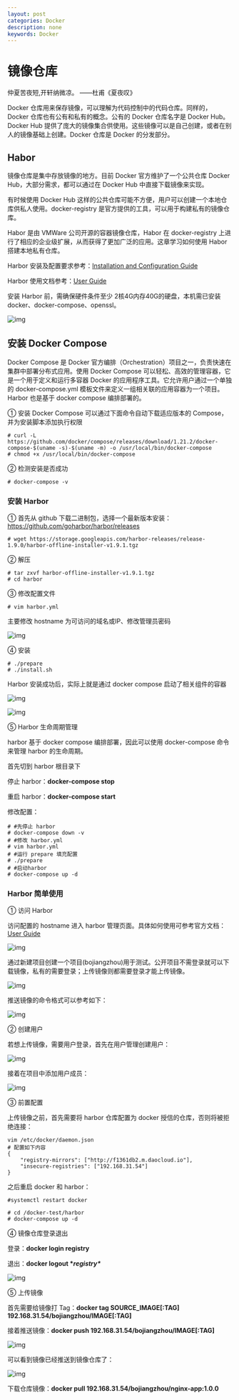 ```yaml
---
layout: post
categories: Docker
description: none
keywords: Docker
---
```

# 镜像仓库
仲夏苦夜短,开轩纳微凉。  ——杜甫《夏夜叹》

Docker 仓库用来保存镜像，可以理解为代码控制中的代码仓库。同样的，Docker 仓库也有公有和私有的概念。公有的 Docker 仓库名字是 Docker Hub。Docker Hub 提供了庞大的镜像集合供使用。这些镜像可以是自己创建，或者在别人的镜像基础上创建。Docker 仓库是 Docker 的分发部分。

## Habor

镜像仓库是集中存放镜像的地方。目前 Docker 官方维护了一个公共仓库 Docker Hub，大部分需求，都可以通过在 Docker Hub 中直接下载镜像来实现。

有时候使用 Docker Hub 这样的公共仓库可能不方便，用户可以创建一个本地仓库供私人使用。docker-registry 是官方提供的工具，可以用于构建私有的镜像仓库。

Habor 是由 VMWare 公司开源的容器镜像仓库，Habor 在 docker-registry 上进行了相应的企业级扩展，从而获得了更加广泛的应用。这章学习如何使用 Habor 搭建本地私有仓库。

Harbor 安装及配置要求参考：[Installation and Configuration Guide](https://github.com/goharbor/harbor/blob/master/docs/installation_guide.md)

Harbor 使用文档参考：[User Guide](https://github.com/goharbor/harbor/blob/master/docs/user_guide.md)

安装 Harbor 前，需确保硬件条件至少 2核4G内存40G的硬盘，本机需已安装 docker、docker-compose、openssl。

![img](https://img2018.cnblogs.com/blog/856154/201910/856154-20191020175857146-278088255.png)

## 安装 Docker Compose

Docker Compose 是 Docker 官方编排（Orchestration）项目之一，负责快速在集群中部署分布式应用。使用 Docker Compose 可以轻松、高效的管理容器，它是一个用于定义和运行多容器 Docker 的应用程序工具。它允许用户通过一个单独的 docker-compose.yml 模板文件来定义一组相关联的应用容器为一个项目。Harbor 也是基于 docker compose 编排部署的。

① 安装 Docker Compose 可以通过下面命令自动下载适应版本的 Compose，并为安装脚本添加执行权限

```
# curl -L https://github.com/docker/compose/releases/download/1.21.2/docker-compose-$(uname -s)-$(uname -m) -o /usr/local/bin/docker-compose
# chmod +x /usr/local/bin/docker-compose
```

② 检测安装是否成功

```
# docker-compose -v
```

### 安装 Harbor

① 首先从 github 下载二进制包，选择一个最新版本安装：https://github.com/goharbor/harbor/releases

```
# wget https://storage.googleapis.com/harbor-releases/release-1.9.0/harbor-offline-installer-v1.9.1.tgz
```

② 解压

```
# tar zxvf harbor-offline-installer-v1.9.1.tgz
# cd harbor
```

③ 修改配置文件

```
# vim harbor.yml
```

主要修改 hostname 为可访问的域名或IP、修改管理员密码

![img](https://img2018.cnblogs.com/blog/856154/201910/856154-20191020201918076-1520108744.png)

④ 安装

```
# ./prepare
# ./install.sh
```

Harbor 安装成功后，实际上就是通过 docker compose 启动了相关组件的容器

![img](https://img2018.cnblogs.com/blog/856154/201910/856154-20191020202737427-1592916381.png)

![img](https://img2018.cnblogs.com/blog/856154/201910/856154-20191020205806054-458219658.png)

⑤ Harbor 生命周期管理

harbor 基于 docker compose 编排部署，因此可以使用 docker-compose 命令来管理 harbor 的生命周期。

首先切到 harbor 根目录下

停止 harbor：**docker-compose stop**

重启 harbor：**docker-compose start**

修改配置：

```
# #先停止 harbor
# docker-compose down -v
# #修改 harbor.yml
# vim harbor.yml
# #运行 prepare 填充配置
# ./prepare
# #启动harbor
# docker-compose up -d
```

### Harbor 简单使用

① 访问 Harbor

访问配置的 hostname 进入 harbor 管理页面。具体如何使用可参考官方文档：[User Guide](https://github.com/goharbor/harbor/blob/master/docs/user_guide.md)

![img](https://img2018.cnblogs.com/blog/856154/201910/856154-20191020204507210-1425348155.png)

通过新建项目创建一个项目(bojiangzhou)用于测试。公开项目不需登录就可以下载镜像，私有的需要登录；上传镜像则都需要登录才能上传镜像。

![img](https://img2018.cnblogs.com/blog/856154/201910/856154-20191020213418601-800905329.png)

推送镜像的命令格式可以参考如下：

![img](https://img2018.cnblogs.com/blog/856154/201910/856154-20191020213524755-1880208073.png)

② 创建用户

若想上传镜像，需要用户登录，首先在用户管理创建用户：

![img](https://img2018.cnblogs.com/blog/856154/201910/856154-20191020213930603-2047571943.png)

接着在项目中添加用户成员：

![img](https://img2018.cnblogs.com/blog/856154/201910/856154-20191020214048824-640916042.png)

③ 前置配置

上传镜像之前，首先需要将 harbor 仓库配置为 docker 授信的仓库，否则将被拒绝连接：

```
vim /etc/docker/daemon.json
# 配置如下内容
{
    "registry-mirrors": ["http://f1361db2.m.daocloud.io"],
    "insecure-registries": ["192.168.31.54"]
}
```

之后重启 docker 和 harbor：

```
#systemctl restart docker

# cd /docker-test/harbor
# docker-compose up -d
```

④ 镜像仓库登录退出

登录：**docker login registry**

退出：**docker logout \**registry\****

![img](https://img2018.cnblogs.com/blog/856154/201910/856154-20191020214333689-1399842223.png)

⑤ 上传镜像

首先需要给镜像打 Tag：**docker tag SOURCE_IMAGE[:TAG] 192.168.31.54/bojiangzhou/IMAGE[:TAG]**

接着推送镜像：**docker push 192.168.31.54/bojiangzhou/IMAGE[:TAG]**

![img](https://img2018.cnblogs.com/blog/856154/201910/856154-20191020214817968-1820509767.png)

可以看到镜像已经推送到镜像仓库了：

![img](https://img2018.cnblogs.com/blog/856154/201910/856154-20191020214912044-215991698.png)

下载仓库镜像：**docker pull 192.168.31.54/bojiangzhou/nginx-app:1.0.0**